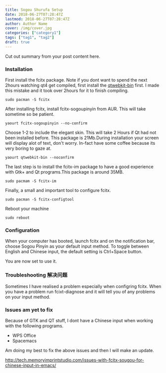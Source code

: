 ```yaml
---
title: Sogou Shurufa Setup
date: 2018-06-27T07:28:47Z
lastmod: 2018-06-27T07:28:47Z
author: Author Name
cover: /img/cover.jpg
categories: ["category1"]
tags: ["tag1", "tag2"]
draft: true
---
```


Cut out summary from your post content here.

<!--more-->

### Installation

First install the fcitx package. Note if you dont want to spend the next 2hours watching qt4 get compiled, first install the [qtwebkit-bin](https://aur.archlinux.org/packages/qtwebkit-bin/) first. I made this mistake and it took over 2hours for it to finish compiling.

```console
sudo pacman -S fcitx
```
After installing fcitx, install fcitx-sogoupinyin from AUR. This will take sometime so be patient.

```console
yaourt fcitx-sogoupinyin --no-confirm
```
Choose 1-2 to include the elegant skin. This will take 2 Hours if Qt had not been installed before. This package is 21Mb.During installation your screen will display alot of text, don't worry. In-fact have some coffee because its very boring to gaze at.

```console
yaourt qtwebkit-bin --noconfirm
```
The last step is to install the fcitx-im package to have a good experience with Gtk+ and Qt programs.This package is around 35MB.

```console
sudo pacmam -S fcitx-im
```
Finally, a small and important tool to configure fcitx.

```console
sudo pacman -S fcitx-configtool
```

Reboot your machine

```console
sudo reboot
```
### Configuration

When your computer has booted, launch fcitx and on the notification bar, choose Sogou Pinyin as your default input method. To toggle between English and Chinese input, the default setting is Ctrl+Space button.

You are now set to use it.

### Troubleshooting 解决问题

Sometimes I have realised a problem especially when configring fcitx. When you have a problem run fcixt-diagnose and it will
tell you of any problems on your input method.

### Issues am yet to fix

Because of GTK and QT stuff, I dont have a Chinese input when working with the following programs.

* WPS Office
* Spacemacs

Am doing my best to fix the above issues and then I will make an update.

http://tech.memoryimprintstudio.com/issues-with-fcitx-sougou-for-chinese-input-in-emacs/
